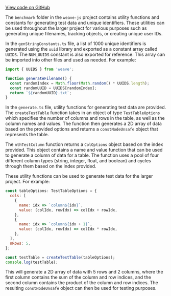 [View code on GitHub](https://github.com/wandb/weave/.autodoc/docs/json/weave-js/src/core/benchmark)

The `benchmark` folder in the `weave-js` project contains utility functions and constants for generating test data and unique identifiers. These utilities can be used throughout the larger project for various purposes such as generating unique filenames, tracking objects, or creating unique user IDs.

In the `genStringConstants.ts` file, a list of 1000 unique identifiers is generated using the `uuid` library and exported as a constant array called `UUIDS`. The `NUM_UUIDS` constant is also exported for reference. This array can be imported into other files and used as needed. For example:

```javascript
import { UUIDS } from 'weave';

function generateFilename() {
  const randomIndex = Math.floor(Math.random() * UUIDS.length);
  const randomUUID = UUIDS[randomIndex];
  return `${randomUUID}.txt`;
}
```

In the `generate.ts` file, utility functions for generating test data are provided. The `createTestTable` function takes in an object of type `TestTableOptions` which specifies the number of columns and rows in the table, as well as the column names and values. The function then generates a 2D array of data based on the provided options and returns a `constNodeUnsafe` object that represents the table.

The `nthTestColumn` function returns a `ColOptions` object based on the index provided. This object contains a name and value function that can be used to generate a column of data for a table. The function uses a pool of four different column types (string, integer, float, and boolean) and cycles through them based on the index provided.

These utility functions can be used to generate test data for the larger project. For example:

```javascript
const tableOptions: TestTableOptions = {
  cols: [
    {
      name: idx => `column${idx}`,
      value: (colIdx, rowIdx) => colIdx + rowIdx,
    },
    {
      name: idx => `column${idx + 1}`,
      value: (colIdx, rowIdx) => colIdx * rowIdx,
    },
  ],
  nRows: 5,
};

const testTable = createTestTable(tableOptions);
console.log(testTable);
```

This will generate a 2D array of data with 5 rows and 2 columns, where the first column contains the sum of the column and row indices, and the second column contains the product of the column and row indices. The resulting `constNodeUnsafe` object can then be used for testing purposes.
